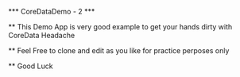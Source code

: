 ***    CoreDataDemo - 2    ***


** This Demo App is very good example to get your hands dirty with
 CoreData Headache

** Feel Free to clone and edit as you like for practice perposes only 

** Good Luck
